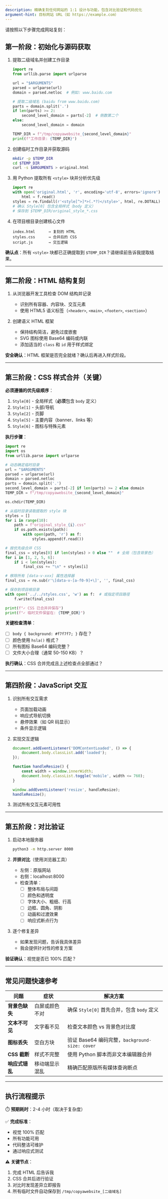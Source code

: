 ```yaml
---
description: 精确复刻任何网站的 1:1 设计与功能，包含对比验证和代码优化
argument-hint: 目标网站 URL（如 https://example.com）
---
```


请按照以下步骤完成网站复刻：

## 第一阶段：初始化与源码获取

1. 提取二级域名并创建工作目录
   ```python
   import re
   from urllib.parse import urlparse
   
   url = "$ARGUMENTS"
   parsed = urlparse(url)
   domain = parsed.netloc  # 例如: www.baidu.com
   
   # 提取二级域名 (baidu from www.baidu.com)
   parts = domain.split('.')
   if len(parts) >= 2:
       second_level_domain = parts[-2]  # 倒数第二个
   else:
       second_level_domain = domain
   
   TEMP_DIR = f"/tmp/copyawebsite_{second_level_domain}"
   print(f"工作目录: {TEMP_DIR}")
   ```

2. 创建临时工作目录并获取源码
   ```bash
   mkdir -p $TEMP_DIR
   cd $TEMP_DIR
   curl -s $ARGUMENTS > original.html
   ```

3. 用 Python 提取所有 `<style>` 块并分析优先级
   ```python
   import re
   with open('original.html', 'r', encoding='utf-8', errors='ignore') as f:
       html = f.read()
   styles = re.findall(r'<style[^>]*>(.*?)</style>', html, re.DOTALL)
   # 确认 Style[0] 包含全局样式（body 定义）
   # 保存到 $TEMP_DIR/original_style_*.css
   ```

4. 在项目根目录创建核心文件
   ```
   index.html      → 复刻的 HTML
   styles.css      → 合并后的 CSS
   script.js       → 交互逻辑
   ```

**确认点**：所有 `<style>` 块都已正确提取到 `$TEMP_DIR`？请继续前告诉我提取结果。

---

## 第二阶段：HTML 结构复刻

1. 从浏览器开发工具检查 DOM 结构并记录
   - 识别所有容器、内容块、交互元素
   - 使用 HTML5 语义标签（`<header>`, `<main>`, `<footer>`, `<section>`）

2. 创建语义 HTML 框架
   - 保持结构简洁，避免过度嵌套
   - SVG 图标使用 Base64 编码或内联
   - 添加适当的 `class` 和 `id` 用于样式绑定

**安全确认**：HTML 框架是否完全就绪？确认后再进入样式阶段。

---

## 第三阶段：CSS 样式合并（关键）

**必须遵循的优先级顺序**：
1. `Style[0]` - 全局样式（**必须**包含 `body` 定义）
2. `Style[1]` - 头部/导航
3. `Style[2]` - 页脚
4. `Style[5]` - 主要内容（banner、links 等）
5. `Style[6]` - 图标与特殊元素

**执行步骤**：

```python
import re
import os
from urllib.parse import urlparse

# 动态确定临时目录
url = "$ARGUMENTS"
parsed = urlparse(url)
domain = parsed.netloc
parts = domain.split('.')
second_level_domain = parts[-2] if len(parts) >= 2 else domain
TEMP_DIR = f"/tmp/copyawebsite_{second_level_domain}"

os.chdir(TEMP_DIR)

# 从临时目录读取提取的 style 块
styles = []
for i in range(10):
    path = f"original_style_{i}.css"
    if os.path.exists(path):
        with open(path, 'r') as f:
            styles.append(f.read())

# 按优先级合并 CSS
final_css = styles[0] if len(styles) > 0 else ""  # 全局（包含背景色）
for i in [1, 2, 5, 6]:
    if i < len(styles):
        final_css += "\n" + styles[i]

# 移除所有 [data-v-xxx] 属性选择器
final_css = re.sub(r'\[data-v-[a-f0-9]+\]', '', final_css)

# 保存到项目根目录
with open('../../styles.css', 'w') as f:  # 或指定项目路径
    f.write(final_css)

print(f"✓ CSS 已合并并保存")
print(f"✓ 临时文件保留在: {TEMP_DIR}")
```

**关键检查清单**：
- [ ] `body { background: #f7f7f7; }` 存在？
- [ ] 颜色使用 `hsla()` 格式？
- [ ] 所有图标 Base64 编码完整？
- [ ] 文件大小合理（通常 50-150 KB）？

**执行确认**：CSS 合并完成且上述检查点全部通过？

---

## 第四阶段：JavaScript 交互

1. 识别所有交互需求
   - 页面加载动画
   - 响应式导航切换
   - 悬停效果（如 QR 码显示）
   - 条件显示逻辑

2. 实现交互逻辑
   ```javascript
   document.addEventListener('DOMContentLoaded', () => {
       document.body.classList.add('loaded');
   });
   
   function handleResize() {
       const width = window.innerWidth;
       document.body.classList.toggle('mobile', width <= 760);
   }
   
   window.addEventListener('resize', handleResize);
   handleResize();
   ```

3. 测试所有交互元素可用性

---

## 第五阶段：对比验证

1. 启动本地服务器
   ```bash
   python3 -m http.server 8000
   ```

2. **并排对比**（使用浏览器工具）
   - 左侧：原版网站
   - 右侧：localhost:8000
   - 检查清单：
     - [ ] 整体布局与间距
     - [ ] 颜色和透明度
     - [ ] 字体大小、粗细、行高
     - [ ] 边框、圆角、阴影
     - [ ] 动画和过渡效果
     - [ ] 响应式断点行为

3. 逐个修复差异
   - 如果发现问题，告诉我具体差异
   - 我会提供针对性的修复方案

**验证确认**：视觉是否已 100% 匹配？

---

## 常见问题快速参考

| 问题 | 症状 | 解决方案 |
|------|------|--------|
| **背景色缺失** | 白屏或颜色不对 | 确保 `Style[0]` 首先合并，包含 `body` 定义 |
| **文本不可见** | 文字看不见 | 检查文本颜色 vs 背景色对比度 |
| **图标丢失** | 空白方块 | 验证 Base64 编码完整，`background-size: cover` |
| **CSS 截断** | 样式不完整 | 使用 Python 脚本而非文本编辑器合并 |
| **响应式错乱** | 移动端显示混乱 | 精确匹配原版所有媒体查询断点 |

---

## 执行流程提示

⏱️ **预期耗时**：2-4 小时（取决于复杂度）

✅ **完成标准**：
- 视觉 100% 匹配
- 所有功能可用
- 代码整洁可维护
- 通过响应式测试

⚠️ **关键节点**：
1. 完成 HTML 后告诉我
2. CSS 合并后进行验证
3. 对比时发现差异立即报告
4. 所有临时文件自动保存到 `/tmp/copyawebsite_[二级域名]`
